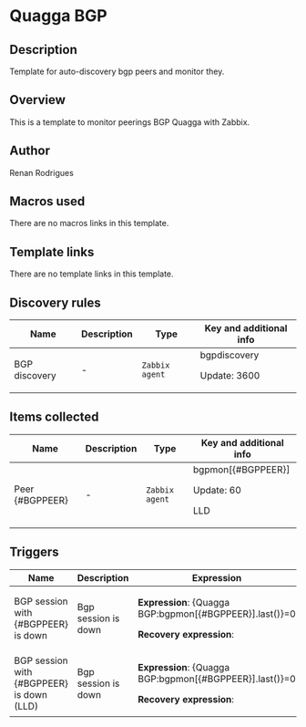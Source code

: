# Quagga BGP

## Description

Template for auto-discovery bgp peers and monitor they.

## Overview

This is a template to monitor peerings BGP Quagga with Zabbix.



## Author

Renan Rodrigues

## Macros used

There are no macros links in this template.

## Template links

There are no template links in this template.

## Discovery rules

|Name|Description|Type|Key and additional info|
|----|-----------|----|----|
|BGP discovery|<p>-</p>|`Zabbix agent`|bgpdiscovery<p>Update: 3600</p>|
## Items collected

|Name|Description|Type|Key and additional info|
|----|-----------|----|----|
|Peer {#BGPPEER}|<p>-</p>|`Zabbix agent`|bgpmon[{#BGPPEER}]<p>Update: 60</p><p>LLD</p>|
## Triggers

|Name|Description|Expression|Priority|
|----|-----------|----------|--------|
|BGP session with {#BGPPEER} is down|<p>Bgp session is down</p>|<p>**Expression**: {Quagga BGP:bgpmon[{#BGPPEER}].last()}=0</p><p>**Recovery expression**: </p>|warning|
|BGP session with {#BGPPEER} is down (LLD)|<p>Bgp session is down</p>|<p>**Expression**: {Quagga BGP:bgpmon[{#BGPPEER}].last()}=0</p><p>**Recovery expression**: </p>|warning|
